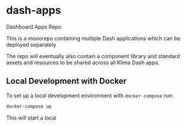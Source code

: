 # dash-apps
Dashboard Apps Repo

This is a monorepo containing multiple Dash applications which can be deployed separately

The repo will eventually also contain a component library and standard assets and resources
to be shared across all Klima Dash apps.

## Local Development with Docker

To set up a local development environment with `docker-compose` run:

```bash
docker-compose up
```

This will start a local 
